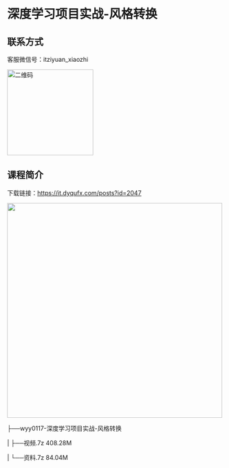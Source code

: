 # 深度学习项目实战-风格转换

## 联系方式

客服微信号：itziyuan_xiaozhi

<img src="https://ziyuanyun.oss-cn-guangzhou.aliyuncs.com/common/20240614073449/666b82192834a.jpg" width="200" height="200" alt="二维码">

## 课程简介

下载链接：https://it.dyqufx.com/posts?id=2047

<img src="https://ziyuanyun.oss-cn-guangzhou.aliyuncs.com/yun/20240515183636/66449034707b3.jpg" width="500" alt="">

  ├──wyy0117-深度学习项目实战-风格转换

 | ├──视频.7z 408.28M

 | └──资料.7z 84.04M

  